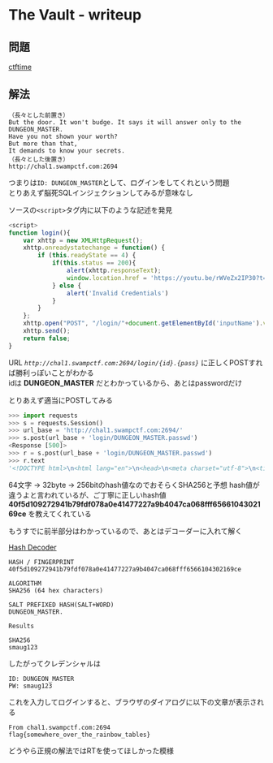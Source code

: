 <!-- TITLE: The Vault -->
<!-- SUBTITLE: A quick summary of The Vault -->

# The Vault - writeup

## 問題

[ctftime](https://ctftime.org/task/5676)

## 解法

```
（長々とした前置き）
But the door. It won't budge. It says it will answer only to the DUNGEON_MASTER.
Have you not shown your worth?
But more than that,
It demands to know your secrets.
（長々とした後置き）
http://chal1.swampctf.com:2694
```

つまりは`ID: DUNGEON_MASTER`として、ログインをしてくれという問題  
とりあえず脳死SQLインジェクションしてみるが意味なし

ソースの`<script>`タグ内に以下のような記述を発見

```javascript
<script>
function login(){
	var xhttp = new XMLHttpRequest();
	xhttp.onreadystatechange = function() {
		if (this.readyState == 4) {
			if(this.status == 200){
				alert(xhttp.responseText);
				window.location.href = 'https://youtu.be/rWVeZx2IP30?t=3';
			} else {
				alert('Invalid Credentials')
			}
		}
	};
	xhttp.open("POST", "/login/"+document.getElementById('inputName').value+"."+document.getElementById('inputPassword').value, true);
	xhttp.send();
	return false;
}
```

URL *`http://chal1.swampctf.com:2694/login/{id}.{pass}`* に正しくPOSTすれば勝利っぽいことがわかる  
idは **DUNGEON_MASTER** だとわかっているから、あとはpasswordだけ

とりあえず適当にPOSTしてみる

```python
>>> import requests
>>> s = requests.Session()
>>> url_base = 'http://chal1.swampctf.com:2694/'
>>> s.post(url_base + 'login/DUNGEON_MASTER.passwd')
<Response [500]>
>>> r = s.post(url_base + 'login/DUNGEON_MASTER.passwd')
>>> r.text
'<!DOCTYPE html>\n<html lang="en">\n<head>\n<meta charset="utf-8">\n<title>Error</title>\n</head>\n<body>\n<pre>test_hash [0d6be69b264717f2dd33652e212b173104b4a647b7c11ae72e9885f11cd312fb] does not match real_hash[40f5d109272941b79fdf078a0e41477227a9b4047ca068fff6566104302169ce]</pre>\n</body>\n</html>\n'
```

64文字 &rarr; 32byte &rarr; 256bitのhash値なのでおそらくSHA256と予想
hash値が違うよと言われているが、ご丁寧に正しいhash値 **40f5d109272941b79fdf078a0e41477227a9b4047ca068fff6566104302169ce** を教えてくれている

もうすでに前半部分はわかっているので、あとはデコーダーに入れて解く

[Hash Decoder](https://www.dcode.fr/hash-function)

```
HASH / FINGERPRINT
40f5d109272941b79fdf078a0e41477227a9b4047ca068fff6566104302169ce

ALGORITHM 
SHA256 (64 hex characters)

SALT PREFIXED HASH(SALT+WORD) 
DUNGEON_MASTER.
```

```
Results

SHA256
smaug123
```

したがってクレデンシャルは
```
ID: DUNGEON_MASTER
PW: smaug123
```

これを入力してログインすると、ブラウザのダイアログに以下の文章が表示される

```
From chal1.swampctf.com:2694
flag{somewhere_over_the_rainbow_tables}
```

どうやら正規の解法ではRTを使ってほしかった模様